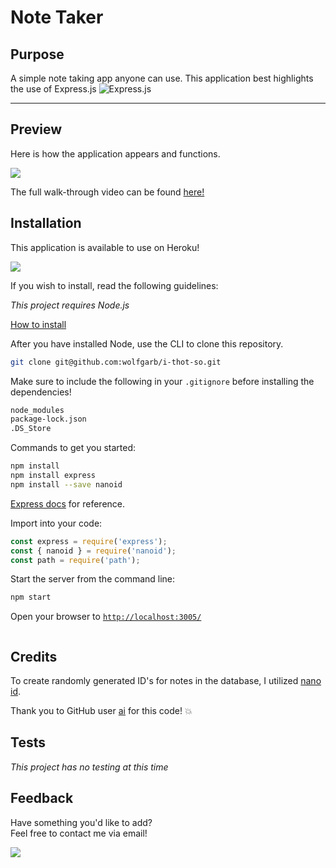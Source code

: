 # Note Taker

## Purpose

A simple note taking app anyone can use. This application best highlights the use of Express.js
![Express.js](https://img.shields.io/badge/express.js-%23404d59.svg?style=for-the-badge&logo=express&logoColor=%2361DAFB)

----

## Preview

Here is how the application appears and functions.

<img src='assets\Note-Taker-demo.gif' />

The full walk-through video can be found [here!]()

## Installation
This application is available to use on Heroku! 

<a href='https://secret-taiga-71048.herokuapp.com/'>
<img src='https://img.shields.io/badge/heroku-%23430098.svg?style=for-the-badge&logo=heroku&logoColor=white' />
</a>

If you wish to install, read the following guidelines:

_This project requires Node.js_

[How to install](https://docs.npmjs.com/downloading-and-installing-node-js-and-npm)

After you have installed Node, use the CLI to clone this repository.
```bash
git clone git@github.com:wolfgarb/i-thot-so.git
```

Make sure to include the following in your ``.gitignore`` before installing the dependencies!
```sh
node_modules
package-lock.json
.DS_Store
```

Commands to get you started:
```bash
npm install
npm install express
npm install --save nanoid
```

[Express docs](https://expressjs.com/en/4x/api.html) for reference.

Import into your code:

```js
const express = require('express');
const { nanoid } = require('nanoid');
const path = require('path');
```

Start the server from the command line:
```bash
npm start
```

Open your browser to [``http://localhost:3005/``](http://localhost:3005/)

<img src='' />

## Credits
To create randomly generated ID's for notes in the database, I utilized
[nano id](https://github.com/ai/nanoid). 

Thank you to GitHub user [ai](https://github.com/ai) for this code! 💥 

## Tests
_This project has no testing at this time_

## Feedback

Have something you'd like to add?<br> 
Feel free to contact me via email!<br>

<a href="mailto:sraewolfskill@gmail.com">
  <img src="https://img.shields.io/badge/Gmail-D14836?style=for-the-badge&logo=gmail&logoColor=white" />
 </a>
